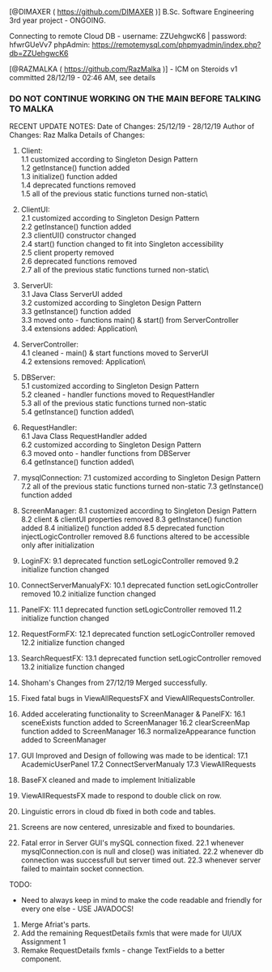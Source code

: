 [@DIMAXER ( https://github.com/DIMAXER )]
B.Sc. Software Engineering 3rd year project - ONGOING.

Connecting to remote Cloud DB - username: ZZUehgwcK6 | password: hfwrGUeVv7
phpAdmin: https://remotemysql.com/phpmyadmin/index.php?db=ZZUehgwcK6

[@RAZMALKA ( https://github.com/RazMalka )] - ICM on Steroids v1
committed 28/12/19 - 02:46 AM, see details

### DO NOT CONTINUE WORKING ON THE MAIN BEFORE TALKING TO MALKA ###

RECENT UPDATE NOTES:
	Date of Changes:	25/12/19 - 28/12/19
	Author of Changes:	Raz Malka
	Details of Changes:
1. Client:\
1.1 customized according to Singleton Design Pattern\
1.2 getInstance() function added\
1.3 initialize() function added\
1.4 deprecated functions removed\
1.5 all of the previous static functions turned non-static\

2. ClientUI:\
2.1 customized according to Singleton Design Pattern\
2.2 getInstance() function added\
2.3 clientUI() constructor changed\
2.4 start() function changed to fit into Singleton accessibility\
2.5 client property removed\
2.6 deprecated functions removed\
2.7 all of the previous static functions turned non-static\

3. ServerUI:\
3.1 Java Class ServerUI added\
3.2 customized according to Singleton Design Pattern\
3.3 getInstance() function added\
3.3 moved onto - functions main() & start() from ServerController\
3.4 extensions added: Application\

4. ServerController:\
4.1 cleaned - main() & start functions moved to ServerUI\
4.2 extensions removed: Application\

5. DBServer:\
5.1 customized according to Singleton Design Pattern\
5.2 cleaned - handler functions moved to RequestHandler\
5.3 all of the previous static functions turned non-static\
5.4 getInstance() function added\

6. RequestHandler:\
6.1 Java Class RequestHandler added\
6.2 customized according to Singleton Design Pattern\
6.3 moved onto - handler functions from DBServer\
6.4 getInstance() function added\

7. mysqlConnection:
7.1 customized according to Singleton Design Pattern
7.2 all of the previous static functions turned non-static
7.3 getInstance() function added

8. ScreenManager:
8.1 customized according to Singleton Design Pattern
8.2 client & clientUI properties removed
8.3 getInstance() function added
8.4 initialize() function added
8.5 deprecated function injectLogicController removed
8.6 functions altered to be accessible only after initialization

9. LoginFX:
9.1 deprecated function setLogicController removed
9.2 initialize function changed

10. ConnectServerManualyFX:
10.1 deprecated function setLogicController removed
10.2 initialize function changed

11. PanelFX:
11.1 deprecated function setLogicController removed
11.2 initialize function changed

12. RequestFormFX:
12.1 deprecated function setLogicController removed
12.2 initialize function changed

13. SearchRequestFX:
13.1 deprecated function setLogicController removed
13.2 initialize function changed

14. Shoham's Changes from 27/12/19 Merged successfully.

15. Fixed fatal bugs in ViewAllRequestsFX and ViewAllRequestsController.

16. Added accelerating functionality to ScreenManager & PanelFX:
16.1 sceneExists function added to ScreenManager
16.2 clearScreenMap function added to ScreenManager
16.3 normalizeAppearance function added to ScreenManager

17. GUI Improved and Design of following was made to be identical:
17.1 AcademicUserPanel
17.2 ConnectServerManualy
17.3 ViewAllRequests

18. BaseFX cleaned and made to implement Initializable

19. ViewAllRequestsFX made to respond to double click on row.

20. Linguistic errors in cloud db fixed in both code and tables.

21. Screens are now centered, unresizable and fixed to boundaries.

22. Fatal error in Server GUI's mySQL connection fixed.
22.1 whenever mysqlConnection.con is null and close() was initiated.
22.2 whenever db connection was successfull but server timed out.
22.3 whenever server failed to maintain socket connection.

TODO:
-  Need to always keep in mind to make the code readable and friendly for every one else - USE JAVADOCS!
1. Merge Afriat's parts.
2. Add the remaining RequestDetails fxmls that were made for UI/UX Assignment 1
3. Remake RequestDetails fxmls - change TextFields to a better component.
